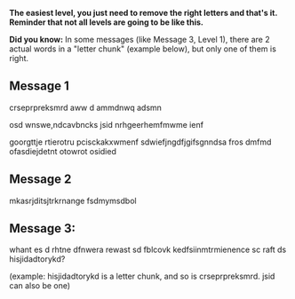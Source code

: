 **The easiest level, you just need to remove the right letters and that's it. Reminder that not all levels are going to be like this.**

**Did you know:** In some messages (like Message 3, Level 1), there are 2 actual words in a "letter chunk" (example below), but only one of them is right.

## Message 1

crseprpreksmrd aww d ammdnwq adsmn

osd wnswe,ndcavbncks jsid nrhgeerhemfmwme ienf

goorgttje rtierotru pcisckakxwmenf sdwiefjngdfjgifsgnndsa fros dmfmd ofasdiejdetnt otowrot osidied

## Message 2

mkasrjditsjtrkrnange fsdmymsdbol

## Message 3:

whant es d rhtne dfnwera rewast sd fblcovk kedfsiinmtrmienence sc raft ds hisjidadtorykd?
                                                                         

                                                     
(example: hisjidadtorykd is a letter chunk, and so is crseprpreksmrd. jsid can also be one)
